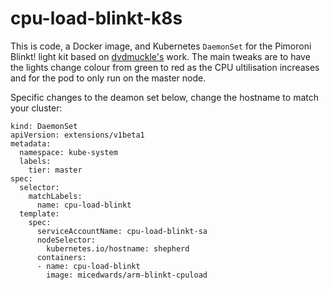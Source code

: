 # cpu-load-blinkt-k8s
This is code, a Docker image, and Kubernetes `DaemonSet` for the Pimoroni Blinkt! light kit based on [dvdmuckle's](https://github.com/dvdmuckle/cpu-load-blinkt-k8s) work. The main tweaks are to have the lights change colour from green to red as the CPU ultilisation increases and for the pod to only run on the master node. 

Specific changes to the deamon set below, change the hostname to match your cluster:

	kind: DaemonSet
	apiVersion: extensions/v1beta1
	metadata:
	  namespace: kube-system
	  labels:
	    tier: master
	spec:
	  selector:
	    matchLabels:
	      name: cpu-load-blinkt
	  template:
	    spec:
	      serviceAccountName: cpu-load-blinkt-sa
	      nodeSelector:
	        kubernetes.io/hostname: shepherd
	      containers:
	      - name: cpu-load-blinkt
	        image: micedwards/arm-blinkt-cpuload
